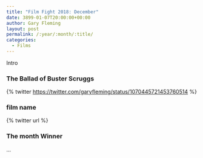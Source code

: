 ```yaml
---
title: "Film Fight 2018: December"
date: 3899-01-07T20:00:00+00:00
author: Gary Fleming
layout: post
permalink: /:year/:month/:title/
categories:
  - Films
---
```


Intro

### The Ballad of Buster Scruggs

{% twitter https://twitter.com/garyfleming/status/1070445721453760514 %}

### film name

{% twitter url %}


### The month Winner

...
